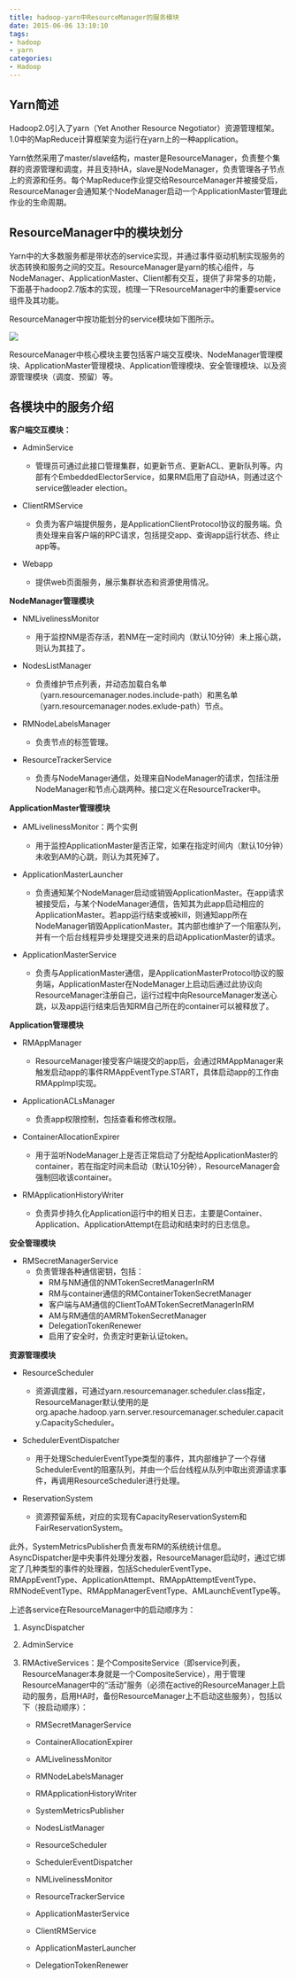 ```yaml
---
title: hadoop-yarn中ResourceManager的服务模块
date: 2015-06-06 13:10:10
tags:
- hadoop
- yarn
categories: 
- Hadoop
---
```


Yarn简述
--

Hadoop2.0引入了yarn（Yet Another Resource Negotiator）资源管理框架。1.0中的MapReduce计算框架变为运行在yarn上的一种application。

Yarn依然采用了master/slave结构，master是ResourceManager，负责整个集群的资源管理和调度，并且支持HA，slave是NodeManager，负责管理各子节点上的资源和任务。每个MapReduce作业提交给ResourceManager并被接受后，ResourceManager会通知某个NodeManager启动一个ApplicationMaster管理此作业的生命周期。

ResourceManager中的模块划分
--

Yarn中的大多数服务都是带状态的service实现，并通过事件驱动机制实现服务的状态转换和服务之间的交互。ResourceManager是yarn的核心组件，与NodeManager、ApplicationMaster、Client都有交互，提供了非常多的功能，下面基于hadoop2.7版本的实现，梳理一下ResourceManager中的重要service组件及其功能。

ResourceManager中按功能划分的service模块如下图所示。

![](https://raw.githubusercontent.com/maohong/picture/master/20150606ResourceManager%E7%9A%84%E6%9C%8D%E5%8A%A1%E6%A8%A1%E5%9D%97/1.png)

ResourceManager中核心模块主要包括客户端交互模块、NodeManager管理模块、ApplicationMaster管理模块、Application管理模块、安全管理模块、以及资源管理模块（调度、预留）等。

各模块中的服务介绍
--

**客户端交互模块：**

* AdminService
	* 管理员可通过此接口管理集群，如更新节点、更新ACL、更新队列等。内部有个EmbeddedElectorService，如果RM启用了自动HA，则通过这个service做leader election。
	
* ClientRMService
	* 负责为客户端提供服务，是ApplicationClientProtocol协议的服务端。负责处理来自客户端的RPC请求，包括提交app、查询app运行状态、终止app等。

* Webapp
	* 提供web页面服务，展示集群状态和资源使用情况。

**NodeManager管理模块**

* NMLivelinessMonitor
	* 用于监控NM是否存活，若NM在一定时间内（默认10分钟）未上报心跳，则认为其挂了。
 
* NodesListManager
	* 负责维护节点列表，并动态加载白名单（yarn.resourcemanager.nodes.include-path）和黑名单（yarn.resourcemanager.nodes.exlude-path）节点。
 
* RMNodeLabelsManager
	* 负责节点的标签管理。

* ResourceTrackerService
	* 负责与NodeManager通信，处理来自NodeManager的请求，包括注册NodeManager和节点心跳两种。接口定义在ResourceTracker中。

**ApplicationMaster管理模块**

* AMLivelinessMonitor：两个实例
	* 用于监控ApplicationMaster是否正常，如果在指定时间内（默认10分钟）未收到AM的心跳，则认为其死掉了。
 
* ApplicationMasterLauncher
	* 负责通知某个NodeManager启动或销毁ApplicationMaster。在app请求被接受后，与某个NodeManager通信，告知其为此app启动相应的ApplicationMaster。若app运行结束或被kill，则通知app所在NodeManager销毁ApplicationMaster。其内部也维护了一个阻塞队列，并有一个后台线程异步处理提交进来的启动ApplicationMaster的请求。
 
* ApplicationMasterService
	* 负责与ApplicationMaster通信，是ApplicationMasterProtocol协议的服务端，ApplicationMaster在NodeManager上启动后通过此协议向ResourceManager注册自己，运行过程中向ResourceManager发送心跳，以及app运行结束后告知RM自己所在的container可以被释放了。

**Application管理模块**

* RMAppManager
	* ResourceManager接受客户端提交的app后，会通过RMAppManager来触发启动app的事件RMAppEventType.START，具体启动app的工作由RMAppImpl实现。

* ApplicationACLsManager
	* 负责app权限控制，包括查看和修改权限。

* ContainerAllocationExpirer
	* 用于监听NodeManager上是否正常启动了分配给ApplicationMaster的container，若在指定时间未启动（默认10分钟），ResourceManager会强制回收该container。

* RMApplicationHistoryWriter
	* 负责异步持久化Application运行中的相关日志，主要是Container、Application、ApplicationAttempt在启动和结束时的日志信息。

**安全管理模块**

* RMSecretManagerService
	* 负责管理各种通信密钥，包括：
		* RM与NM通信的NMTokenSecretManagerInRM
		* RM与container通信的RMContainerTokenSecretManager
		* 客户端与AM通信的ClientToAMTokenSecretManagerInRM
		* AM与RM通信的AMRMTokenSecretManager
		* DelegationTokenRenewer
		* 启用了安全时，负责定时更新认证token。

**资源管理模块**

* ResourceScheduler
	* 资源调度器，可通过yarn.resourcemanager.scheduler.class指定，ResourceManager默认使用的是org.apache.hadoop.yarn.server.resourcemanager.scheduler.capacity.CapacityScheduler。

* SchedulerEventDispatcher
	* 用于处理SchedulerEventType类型的事件，其内部维护了一个存储SchedulerEvent的阻塞队列，并由一个后台线程从队列中取出资源请求事件，再调用ResourceScheduler进行处理。

* ReservationSystem
	* 资源预留系统，对应的实现有CapacityReservationSystem和FairReservationSystem。

此外，SystemMetricsPublisher负责发布RM的系统统计信息。AsyncDispatcher是中央事件处理分发器，ResourceManager启动时，通过它绑定了几种类型的事件的处理器，包括SchedulerEventType、RMAppEventType、ApplicationAttempt、RMAppAttemptEventType、RMNodeEventType、RMAppManagerEventType、AMLaunchEventType等。

上述各service在ResourceManager中的启动顺序为：

1. AsyncDispatcher

2. AdminService

3. RMActiveServices：是个CompositeService（即service列表，ResourceManager本身就是一个CompositeService），用于管理ResourceManager中的“活动”服务（必须在active的ResourceManager上启动的服务，启用HA时，备份ResourceManager上不启动这些服务），包括以下（按启动顺序）：

	* RMSecretManagerService

	* ContainerAllocationExpirer
	 
	* AMLivelinessMonitor
	 
	* RMNodeLabelsManager
	 
	* RMApplicationHistoryWriter
	 
	* SystemMetricsPublisher
	 
	* NodesListManager
	 
	* ResourceScheduler
	 
	* SchedulerEventDispatcher
	 
	* NMLivelinessMonitor
	 
	* ResourceTrackerService
	 
	* ApplicationMasterService
	 
	* ClientRMService
	 
	* ApplicationMasterLauncher
	 
	* DelegationTokenRenewer